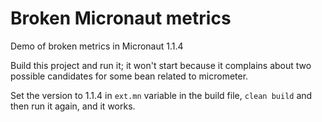 # Broken Micronaut metrics
Demo of broken metrics in Micronaut 1.1.4

Build this project and run it; it won't start because it complains about two possible candidates for some bean related to micrometer.

Set the version to 1.1.4 in `ext.mn` variable in the build file, `clean build` and then run it again, and it works.

